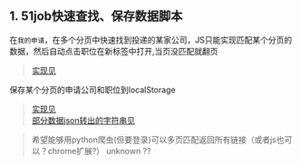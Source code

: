 
## 1. 51job快速查找、保存数据脚本
在`我的申请`，在多个分页中快速找到投递的某家公司，JS只能实现匹配某个分页的数据，然后自动点击职位在新标签中打开,当页没匹配就翻页
> [实现见](script/51job.js)

保存某个分页的申请公司和职位到localStorage
>  [实现见](script/51job.js)  
> [部分数据json转出的字符串见](script/applies-data.json.txt)


> 希望能够用python爬虫(但要登录)可以多页匹配返回所有链接（或者js也可以？chrome扩展?） unknown ??
